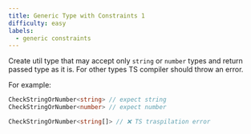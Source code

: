 ```yaml
---
title: Generic Type with Constraints 1
difficulty: easy
labels: 
  - generic constraints
---
```

Create util type that may accept only `string` or `number` types and return passed type as it is.
For other types TS compiler should throw an error.

For example:
```ts
CheckStringOrNumber<string> // expect string
CheckStringOrNumber<number> // expect number

CheckStringOrNumber<string[]> // ❌ TS traspilation error
```